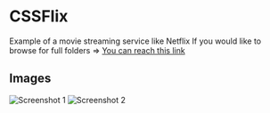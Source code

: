# CSSFlix
Example of a movie streaming service like Netflix
If you would like to browse for full folders => [You can reach this link](https://drive.google.com/drive/folders/1zRQEG2R9osgXx3IfY6XAqLsNC3G-mNrc?usp=sharing)

## Images
![Screenshot 1](https://i.hizliresim.com/lnpc93b.PNG)
![Screenshot 2](https://i.hizliresim.com/6i4wnm5.PNG)

